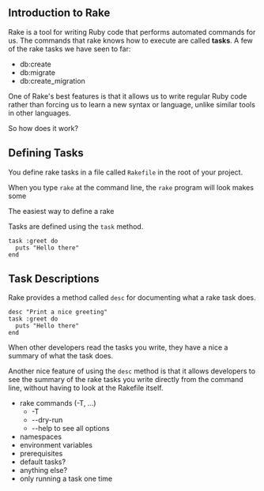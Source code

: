 ## Introduction to Rake

Rake is a tool for writing Ruby code that performs automated commands for us.
The commands that rake knows how to execute are called **tasks**.
A few of the rake tasks we have seen to far:

- db:create
- db:migrate
- db:create_migration

One of Rake's best features is that it allows us to write regular Ruby code
rather than forcing us to learn a new syntax or language, unlike similar
tools in other languages.

So how does it work?

## Defining Tasks

You define rake tasks in a file called `Rakefile` in the root of your project.


When you type `rake` at the command line, the `rake` program will look
makes some

The easiest way to define a rake

Tasks are defined using the `task` method.

    task :greet do
      puts "Hello there"
    end


## Task Descriptions

Rake provides a method called `desc` for documenting what a rake task does.

    desc "Print a nice greeting"
    task :greet do
      puts "Hello there"
    end

When other developers read the tasks you write, they have a nice a summary of
what the task does.

Another nice feature of using the `desc` method is that it allows developers
to see the summary of the rake tasks you write directly from the command line,
without having to look at the Rakefile itself.

- rake commands (-T, ...)
    - -T
    - --dry-run
    - --help to see all options
- namespaces
- environment variables
- prerequisites
- default tasks?
- anything else?
- only running a task one time
